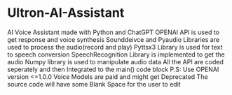 # Ultron-AI-Assistant
AI Voice Assistant made with Python and ChatGPT
OPENAI API is used to get response and voice synthesis
Sounddeivce and Pyaudio Libraries are used to process the audio(record and play)
Pyttsx3 Library is used for text to speech conversion
SpeechRecognition Library is implemented to get the audio
Numpy library is used to manipulate audio data 
All the API are coded seperately and then Integrated to the main() code block
P.S: 
Use OPENAI version <=1.0.0
Voice Models are paid and might get Deprecated 
The source code will have some Blank Space for the user to edit

